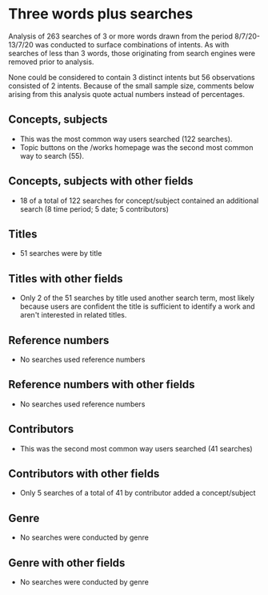 # Three words plus searches

Analysis of 263 searches of 3 or more words drawn from the period 8/7/20-13/7/20 was conducted to surface combinations of intents. As with searches of less than 3 words, those originating from search engines were removed prior to analysis.

None could be considered to contain 3 distinct intents but 56 observations consisted of 2 intents. Because of the small sample size, comments below arising from this analysis quote actual numbers instead of percentages.

## Concepts, subjects
* This was the most common way users searched (122 searches).
* Topic buttons on the /works homepage was the second most common way to search (55).

## Concepts, subjects with other fields
* 18 of a total of 122 searches for concept/subject contained an additional search (8 time period; 5 date; 5 contributors)

## Titles

* 51 searches were by title

## Titles with other fields

* Only 2 of the 51 searches by title used another search term, most likely because users are confident the title is sufficient to identify a work and aren't interested in related titles.

## Reference numbers
* No searches used reference numbers

## Reference numbers with other fields
* No searches used reference numbers

## Contributors
* This was the second most common way users searched (41 searches)

## Contributors with other fields
* Only 5 searches of a total of 41 by contributor added a concept/subject

## Genre
* No searches were conducted by genre 

## Genre with other fields
* No searches were conducted by genre 

